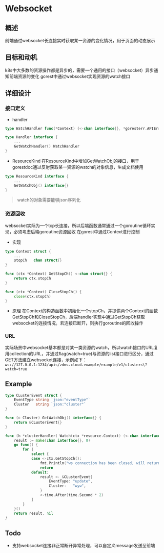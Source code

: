 # Websocket
## 概述
前端通过websocket长连接实时获取某一资源的变化情况，用于页面的动态展示
## 目标和动机
k8s中大多数的资源操作都是异步的，需要一个通用的接口（websocket）异步通知前端资源的变化
gorest中通过websocket实现资源的watch接口
## 详细设计
### 接口定义
* handler
```go
type WatchHandler func(*Context) (<-chan interface{}, *goresterr.APIError)

type Handler interface {
	...
	GetWatchHandler() WatchHandler
}
```
* ResourceKind
在ResourceKind中增加GetWatchObj的接口，用于gorestdoc通过反射获取某一资源的watch的对象信息，生成文档使用
```go
type ResourceKind interface {
	...
	GetWatchObj() interface{}
}
```
> watch的对象需要能够json序列化
### 资源回收
websocket实际为一个tcp长连接，所以后端函数通常通过一个goroutine循环实现，必须考虑后端goroutine资源回收
在gorest中通过Context进行控制
* 实现
```go
type Context struct {
	...
	stopCh   chan struct{}
}

func (ctx *Context) GetStopCh() <-chan struct{} {
	return ctx.stopCh
}

func (ctx *Context) CloseStopCh() {
	close(ctx.stopCh)
}
```
* 原理
在Context的构造函数中初始化一个stopCh，并提供两个Context的函数GetStopCh和CloseStopCh，后端handler实现中通过GetStopCh获取websocket的连接情况，若连接已断开，则执行goroutine的回收操作
### URL
实际场景中websocket基本都是对某一类资源的watch，所以watch接口的URL复用collection的URL，并通过flag(watch=true)与资源的list接口进行区分，通过GET方法建立websocket连接，示例如下：
`ws://127.0.0.1:1234/apis/zdns.cloud.example/example/v1/clusters\?watch=true`
## Example
```go
type CLusterEvent struct {
	EventType string `json:"eventType"`
	Cluster   string `json:"cluster"`
}

func (c Cluster) GetWatchObj() interface{} {
	return &CLusterEvent{}
}

func (h *clusterHandler) Watch(ctx *resource.Context) (<-chan interface{}, *goresterr.APIError) {
	result := make(chan interface{}, 0)
	go func() {
		for {
			select {
			case <-ctx.GetStopCh():
				fmt.Println("ws connection has been closed, will return")
				return
			default:
				result <- &CLusterEvent{
					EventType: "update",
					Cluster:   "wyw",
				}
				<-time.After(time.Second * 2)
			}
		}
	}()
	return result, nil
}
```
## Todo
* 支持websocket连接非正常断开异常处理，可以自定义message发送至前端

